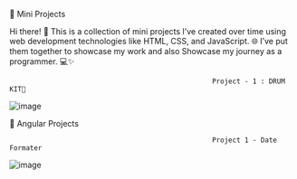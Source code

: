 🚀 Mini Projects


Hi there! 👋
This is a collection of mini projects I’ve created over time using web development technologies like HTML, CSS, and JavaScript. 🌐 I’ve put them together to showcase my work and also Showcase my journey as a programmer. 💻✨

 
 
                                                      Project - 1 : DRUM KIT🥁
 
![image](https://github.com/user-attachments/assets/49682487-b8ee-4af0-86f5-974189edb107)


🚀 Angular Projects

                                                      Project 1 - Date Formater

![image](https://github.com/user-attachments/assets/6ae37c25-49e3-4719-8ad9-dbc72f5a7b6e)

